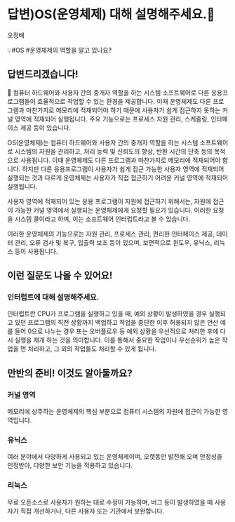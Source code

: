 # 답변)OS(운영체제) 대해 설명해주세요.🏸

오정배

💡#OS #운영체제의 역할을 알고 있나요?

## 답변드리겠습니다!

<aside>
📌 컴퓨터 하드웨어와 사용자 간의 중개자 역할을 하는 시스템 소프트웨어로 다른 응용프로그램들이 효율적으로 작업할 수 있는 환경을 제공합니다.  이때 운영체제도 다른 프로그램과 마찬가지로 메모리에 적재되어야 하기 때문에 사용자가 쉽게 접근하지 못하는 커널 영역에 적재되어 실행됩니다.  주요 기능으로는 프로세스 자원 관리, 스케줄링, 인터페이스 제공 등이 있습니다.

</aside>

OS(운영체제)는 컴퓨터 하드웨어와 사용자 간의 중개자 역할을 하는 시스템 소프트웨어로 시스템의 자원을 관리하고, 처리 능력 및 신뢰도의 향상, 반환 시간의 단축 등의 목적으로 사용됩니다.  이때 운영체제도 다른 프로그램과 마찬가지로 메모리에 적재되어야 합니다. 하지만 다른 응용프로그램이 사용자가 쉽게 접근 가능한 사용자 영역에 적재되어 실행되는 것과 다르게 운영체제는 사용자가 직접 접근하기 어려운 커널 영역에 적재되어 실행됩니다. 

사용자 영역에 적재되어 있는 응용 프로그램이 자원에 접근하기 위해서는, 자원에 접근이 가능한 커널 영역에서 실행되는 운영체제에게 요청할 필요가 있습니다. 이러한 요청을 시스템 콜이라고 하며, 이는 소프트웨어 인터럽트라고 볼 수 있습니다.

이러한 운영체제의 기능으로는 자원 관리, 프로세스 관리,  편리한 인터페이스 제공, 데이터 관리, 오류 검사 및 복구, 입출력 보조 등이 있으며, 보편적으로 윈도우, 유닉스, 리눅스 등이 사용됩니다.

## 이런 질문도 나올 수 있어요!

### 인터럽트에 대해 설명해주세요.

인터럽트란 CPU가 프로그램을 실행하고 있을 때, 예외 상황이 발생하였을 경우 실행되고 있던 프로그램의 직전 상황까지 백업하고 작업을 중단한 이후 허용되지 않은 연산 예를 들어 0으로 나누는 경우 또는 오버플로우 등 예외 상황을 우선적으로 처리한 후에 다시 실행을 재개 하는 것을 의미합니다. 이를 통해서 중요한 작업이나 우선순위가 높은 작업을 먼 처리하고, 그 외의 작업들도 처리할 수 있게 됩니다. 

## 만반의 준비! 이것도 알아둘까요?

### **커널 영역**

메모리에 상주하는 운영체제의 핵심 부분으로 컴퓨터 시스템의 자원에 접근이 가능한 영역입니다.

### 유닉스

여러 분야에서 다양하게 사용되고 있는 운영체제이며, 오랫동안 발전해 오며 안정성을 인정받아, 다양한 보안 기능을 적용하고 있습니다.

### 리눅스

무료 오픈소스로 사용자가 원하는 대로 수정이 가능하며, 버그 등이 발생하였을 때 사용자가 직접 개선하거나, 다른 사용자 또는 기관에서 보완합니다.